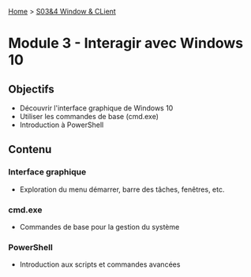 [Home](https://github.com/Addleo/TSSR/tree/main) > [S03&4 Window & CLient](https://github.com/Addleo/TSSR/tree/S03%264-Windows_client)  
# Module 3 - Interagir avec Windows 10

## Objectifs
- Découvrir l'interface graphique de Windows 10
- Utiliser les commandes de base (cmd.exe)
- Introduction à PowerShell

## Contenu
### Interface graphique
- Exploration du menu démarrer, barre des tâches, fenêtres, etc.

### cmd.exe
- Commandes de base pour la gestion du système

### PowerShell
- Introduction aux scripts et commandes avancées

